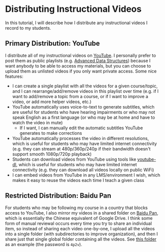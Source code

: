 # Distributing Instructional Videos
In this tutorial, I will describe how I distribute any instructional videos I record to my students.

## Primary Distribution: YouTube
I distribute all of my instructional videos on [YouTube](https://www.youtube.com/). I personally prefer to post them as public playlists (e.g. [Advanced Data Structures](https://www.youtube.com/playlist?list=PLM_KIlU0WoXmkV4QB1Dg8PtJaHTdWHwRS)) because I want anybody to be able to access my materials, but you can choose to upload them as unlisted videos if you only want private access. Some nice features:

* I can create a single playlist with all the videos for a given course/topic, and I can rearrange/add/remove videos in this playlist over time (e.g. if I want to add/remove a topic from a course, or if I want to improve a video, or add more helper videos, etc.)
* YouTube automatically uses voice-to-text to generate subtitles, which are useful for students who have hearing impairments or who may not speak English as a first language (or who may be at home and have to watch the video in mute)
    * If I want, I can manually edit the automatic subtitles YouTube generates to make corrections
* YouTube automatically processes the video in different resolutions, which is useful for students who may have limited internet connectivity (e.g. they can stream at 480p/360p/240p if their bandwidth doesn't support smooth 1080p/720p playback)
* Students can download videos from YouTube using tools like [youtube-dl](https://ytdl-org.github.io/youtube-dl/index.html), which is useful for students who may have limited internet connectivity (e.g. they can download all videos locally on public WiFi)
* I can embed videos from YouTube in any LMS/environment I wish, which makes it easy to reuse the videos each time I teach a given class

## Restricted Distribution: Baidu Pan
For students who may be following my course in a country that blocks access to YouTube, I also mirror my videos in a shared folder on [Baidu Pan](https://pan.baidu.com/), which is essentially the Chinese equivalent of Google Drive. I think some form of manual reviewal occurs every time you try to share an individual item, so instead of sharing each video one-by-one, I upload all the videos into a single folder (with subdirectories to improve organization), and then I share just that single global folder containing all the videos. See [this folder](https://pan.baidu.com/s/1cOCGLdIiylGvdCW_U5MUug) as an example (the password is ``4p2v``).
